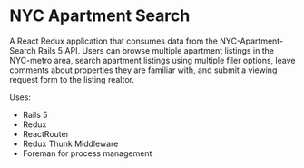 # NYC Apartment Search

A React Redux application that consumes data from the NYC-Apartment-Search Rails 5 API. Users can browse multiple apartment listings in the NYC-metro area, search apartment listings using multiple filer options, leave comments about properties they are familiar with, and submit a viewing request form to the listing realtor.


Uses:

* Rails 5
* Redux
* ReactRouter
* Redux Thunk Middleware
* Foreman for process management
